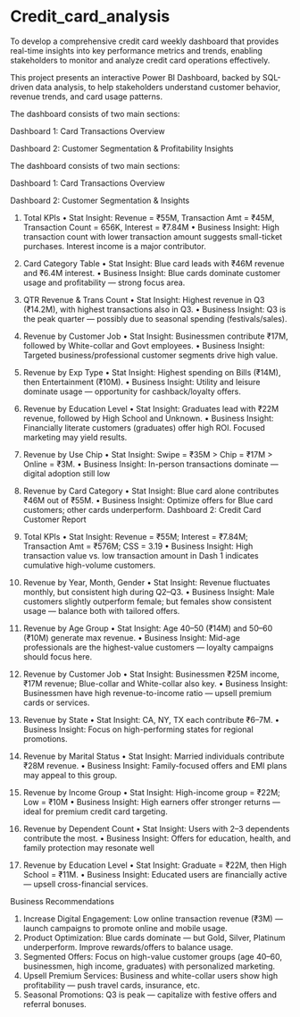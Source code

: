 # Credit_card_analysis

To develop a comprehensive credit card weekly dashboard that
provides real-time insights into key performance metrics and trends,
enabling stakeholders to monitor and analyze credit card operations
effectively.

This project presents an interactive Power BI Dashboard, backed by SQL-driven data analysis, to help stakeholders understand customer behavior, revenue trends, and card usage patterns.

The dashboard consists of two main sections:

Dashboard 1: Card Transactions Overview

Dashboard 2: Customer Segmentation & Profitability Insights

The dashboard consists of two main sections:

Dashboard 1: Card Transactions Overview

Dashboard 2: Customer Segmentation & Insights
1. Total KPIs
•	Stat Insight: Revenue = ₹55M, Transaction Amt = ₹45M, Transaction Count = 656K, Interest = ₹7.84M
•	Business Insight: High transaction count with lower transaction amount suggests small-ticket purchases. Interest income is a major contributor.

2. Card Category Table
•	Stat Insight: Blue card leads with ₹46M revenue and ₹6.4M interest.
•	Business Insight: Blue cards dominate customer usage and profitability — strong focus area.

3. QTR Revenue & Trans Count
•	Stat Insight: Highest revenue in Q3 (₹14.2M), with highest transactions also in Q3.
•	Business Insight: Q3 is the peak quarter — possibly due to seasonal spending (festivals/sales).

4. Revenue by Customer Job
•	Stat Insight: Businessmen contribute ₹17M, followed by White-collar and Govt employees.
•	Business Insight: Targeted business/professional customer segments drive high value.

5. Revenue by Exp Type
•	Stat Insight: Highest spending on Bills (₹14M), then Entertainment (₹10M).
•	Business Insight: Utility and leisure dominate usage — opportunity for cashback/loyalty offers.

6. Revenue by Education Level
•	Stat Insight: Graduates lead with ₹22M revenue, followed by High School and Unknown.
•	Business Insight: Financially literate customers (graduates) offer high ROI. Focused marketing may yield results.

7. Revenue by Use Chip
•	Stat Insight: Swipe = ₹35M > Chip = ₹17M > Online = ₹3M.
•	Business Insight: In-person transactions dominate — digital adoption still low

8. Revenue by Card Category
•	Stat Insight: Blue card alone contributes ₹46M out of ₹55M.
•	Business Insight: Optimize offers for Blue card customers; other cards underperform.
Dashboard 2: Credit Card Customer Report
1. Total KPIs
•	Stat Insight: Revenue = ₹55M; Interest = ₹7.84M; Transaction Amt = ₹576M; CSS = 3.19
•	Business Insight: High transaction value vs. low transaction amount in Dash 1 indicates cumulative high-volume customers.

2. Revenue by Year, Month, Gender
•	Stat Insight: Revenue fluctuates monthly, but consistent high during Q2–Q3.
•	Business Insight: Male customers slightly outperform female; but females show consistent usage — balance both with tailored offers.

3. Revenue by Age Group
•	Stat Insight: Age 40–50 (₹14M) and 50–60 (₹10M) generate max revenue.
•	Business Insight: Mid-age professionals are the highest-value customers — loyalty campaigns should focus here.

4. Revenue by Customer Job
•	Stat Insight: Businessmen ₹25M income, ₹17M revenue; Blue-collar and White-collar also key.
•	Business Insight: Businessmen have high revenue-to-income ratio — upsell premium cards or services.

5. Revenue by State
•	Stat Insight: CA, NY, TX each contribute ₹6–7M.
•	Business Insight: Focus on high-performing states for regional promotions.

6. Revenue by Marital Status
•	Stat Insight: Married individuals contribute ₹28M revenue.
•	Business Insight: Family-focused offers and EMI plans may appeal to this group.
7. Revenue by Income Group
•	Stat Insight: High-income group = ₹22M; Low = ₹10M
•	Business Insight: High earners offer stronger returns — ideal for premium credit card targeting.

8. Revenue by Dependent Count
•	Stat Insight: Users with 2–3 dependents contribute the most.
•	Business Insight: Offers for education, health, and family protection may resonate well
9. Revenue by Education Level
•	Stat Insight: Graduate = ₹22M, then High School = ₹11M.
•	Business Insight: Educated users are financially active — upsell cross-financial services.

Business Recommendations
1.	Increase Digital Engagement: Low online transaction revenue (₹3M) — launch campaigns to promote online and mobile usage.
2.	Product Optimization: Blue cards dominate — but Gold, Silver, Platinum underperform. Improve rewards/offers to balance usage.
3.	Segmented Offers: Focus on high-value customer groups (age 40–60, businessmen, high income, graduates) with personalized marketing.
4.	Upsell Premium Services: Business and white-collar users show high profitability — push travel cards, insurance, etc.
5.	Seasonal Promotions: Q3 is peak — capitalize with festive offers and referral bonuses.
